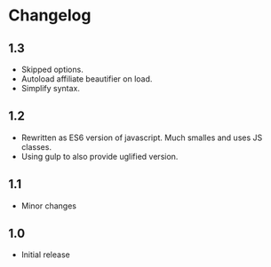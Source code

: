# Changelog

## 1.3

- Skipped options.
- Autoload affiliate beautifier on load.
- Simplify syntax.

## 1.2

- Rewritten as ES6 version of javascript. Much smalles and uses JS classes.
- Using gulp to also provide uglified version.

## 1.1

- Minor changes

## 1.0

- Initial release